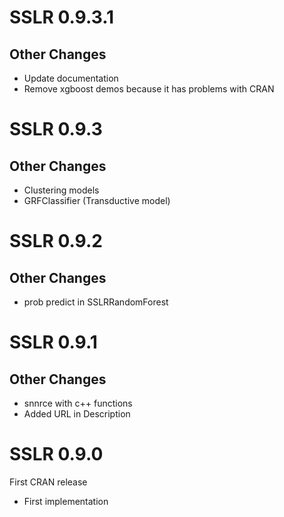 
# SSLR 0.9.3.1

## Other Changes

* Update documentation
* Remove xgboost demos because it has problems with CRAN


# SSLR 0.9.3

## Other Changes

* Clustering models
* GRFClassifier (Transductive model)

# SSLR 0.9.2

## Other Changes

* prob predict in SSLRRandomForest


# SSLR 0.9.1

## Other Changes

* snnrce with c++ functions
* Added URL in Description

# SSLR 0.9.0

First CRAN release

* First implementation

